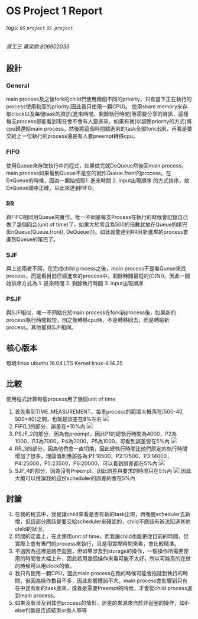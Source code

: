 # OS Project 1 Report
###### tags: `OS` `project` `OS project`
###### 資工三 黃奕鈞 B06902033
## 設計
### General
main process及之後fork的child們使用兩個不同的prioirty，只有當下正在執行的process使用較高的priority(因此我只使用一顆CPU)。
使用share memory來存取clock以及每個task的資訊(進來時間、剩餘執行時間)等需要分享的資訊，這樣每支process都能看到現在會不會有人要進來，如果有就(以調整priority的方式)將cpu歸還給main process，然後將這個時間點進來的task全部fork出來，再看是要交給上一位執行的process還是有人要preempt轉移cpu。
### FIFO
使用Queue來存取執行中的程式，如果做完就DeQueue然後回main process，main process如果看到Queue不是空的就作Queue.front的process。在EnQueue的時候，因為一開始按照1. 進來時間 2. input出現順序 的方式排序，故EnQueue順序正確，以此來達到FIFO。
### RR
與FIFO相同用Queue來實作。唯一不同是每支Process在執行的時候會記錄自己做了幾個回合(unit of time)了，如果大於零且為500的倍數就放在Queue的尾巴(EnQueue(Queue.front), DeQueue())。如此就能達到RR且新進來的process會進到Queue的尾巴了。
### SJF
與上述兩者不同，在完成child process之後，main process不是看Queue來找process，而是看目前已經進來的process中，剩餘時間最短的(O(N))。因此一開始排序方式為 1. 進來時間 2. 剩餘執行時間 3. input出現順序
### PSJF
與SJF相似，唯一不同點在於main process在fork新process後，如果新的process執行時間較短，則之後轉移cpu時，不是轉移回去，而是轉給新process。其他都與SJF相同。
## 核心版本
環境:linux ubuntu 16.04 LTS
Kernel:linux-4.14.25
## 比較
使用程式計算每個process用了幾個unit of time
1. 首先看到TIME_MEASUREMENT，每支process的範圍大概落在[500-40, 500+40]之間，也就是誤差在8%左右
![](https://i.imgur.com/OPRn4or.png)
2. FIFO_1的部分，誤差在+10%內
![](https://i.imgur.com/d3S5HDQ.png)
3. PSJF_2的部分，因為有preempt，因此P1的總執行時間為4000，P2為1000，P3為7000，P4為2000，P5為1000，可看到誤差皆在5%內
![](https://i.imgur.com/Ts6uYBT.png)
4. RR_3的部分，因為他們會一直切換，因此總執行時間比他們原定的執行時間增加了很多。理論值則應該各為:P1:18500，P2:17500，P3:14000，P4:25000，P5:23500，P6:20000，可以看到誤差都在5%內
![](https://i.imgur.com/BIBj3OC.png)
5. SJF_4的部分，因為沒有Preempt，因此誤差與要求的時間只在5%內
![](https://i.imgur.com/jpFmw8Z.png)
因此大概可以推論我的這份scheduler的誤差約會在5%內

## 討論
1. 在我的程式中，我是讓child來看是否有新的task出現，再喚醒scheduler去新增，但這部分應該是要交給scheduler來確認的，child不應該有辦法知道其他child的狀況。
2. 時間的定義上，在此使用unit of time，而我讓child也能更改目前的時間，但實際上會有專門的process來執行，且是用實際時間來看，會比較精準。
3. 不過因為這裡是跑空迴圈，但如果涉及到storage的操作，一個操作所需要使用的時間會大幅上升，因此若用幾個操作來看可能不太好，所以可能真的在做的時候可以用clock的值。
4. 我只有使用一顆CPU，因此main process在跑的時候可能會拖延到執行的時間，但因為操作數目不多，因此影響應該不大。main process會影響到只有在中途有新的task進來，或者是需要Preempt的時候，才會從child process退到main process。
5. 如果沒有涉及到其他process的情形，誤差的來源來自於非迴圈的操作，如if-else判斷是否該結束or換人等等
 